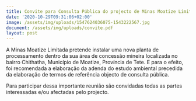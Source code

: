 ```yaml
---
title: Convite para Consulta Pública do projecto de Minas Moatize Limitada
date: '2020-10-29T09:31:06+02:00'
image: /assets/img/uploads/1547624036075-1543222567.jpg
document: /assets/img/uploads/convite.pdf
layout: post
---
```

A Minas Moatize Limitada pretende instalar uma nova planta de processamento dentro da sua área de concessão mineira localizada no bairro Chithatha, Município de Moatize, Província de Tete. E para o efeito, foi recomendada a elaboração da adenda do estudo ambiental precedida da elaboração de termos de referência objecto de consulta pública. 

Para participar dessa importante reunião são convidadas todas as partes interessadas e/ou afectadas  pelo projecto.
